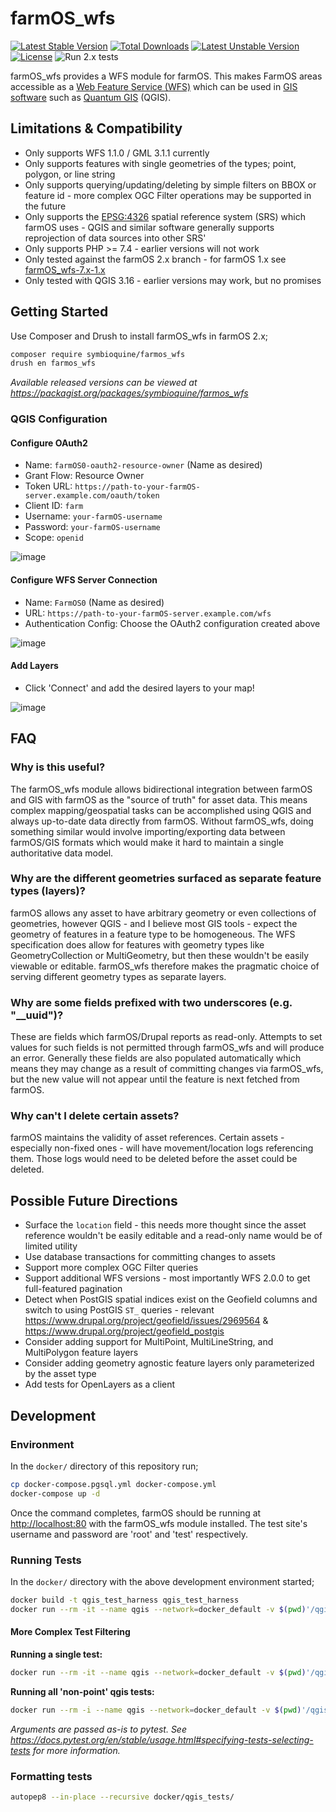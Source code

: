 # farmOS_wfs

[![Latest Stable Version](https://poser.pugx.org/symbioquine/farmos_wfs/v)](//packagist.org/packages/symbioquine/farmos_wfs) [![Total Downloads](https://poser.pugx.org/symbioquine/farmos_wfs/downloads)](//packagist.org/packages/symbioquine/farmos_wfs) [![Latest Unstable Version](https://poser.pugx.org/symbioquine/farmos_wfs/v/unstable)](//packagist.org/packages/symbioquine/farmos_wfs) [![License](https://poser.pugx.org/symbioquine/farmos_wfs/license)](//packagist.org/packages/symbioquine/farmos_wfs) ![Run 2.x tests](https://github.com/symbioquine/farmOS_wfs/workflows/Run%202.x%20tests/badge.svg?branch=2.x)

farmOS_wfs provides a WFS module for farmOS. This makes FarmOS areas accessible as a [Web Feature Service (WFS)](https://www.opengeospatial.org/standards/wfs)
which can be used in [GIS software](https://en.wikipedia.org/wiki/Geographic_information_system) such as [Quantum GIS](https://qgis.org) (QGIS).

## Limitations & Compatibility

* Only supports WFS 1.1.0 / GML 3.1.1 currently
* Only supports features with single geometries of the types; point, polygon, or line string
* Only supports querying/updating/deleting by simple filters on BBOX or feature id - more complex OGC Filter operations may be supported in the future
* Only supports the [EPSG:4326](https://epsg.io/4326) spatial reference system (SRS) which farmOS uses - QGIS and similar software generally supports reprojection of data sources into other SRS'
* Only supports PHP >= 7.4 - earlier versions will not work
* Only tested against the farmOS 2.x branch - for farmOS 1.x see [farmOS_wfs-7.x-1.x](https://github.com/symbioquine/farmOS_wfs/tree/7.x-1.x)
* Only tested with QGIS 3.16 - earlier versions may work, but no promises

## Getting Started

Use Composer and Drush to install farmOS_wfs in farmOS 2.x;

```sh
composer require symbioquine/farmos_wfs
drush en farmos_wfs
```

*Available released versions can be viewed at https://packagist.org/packages/symbioquine/farmos_wfs*

### QGIS Configuration

#### Configure OAuth2

* Name: `farmOS0-oauth2-resource-owner` (Name as desired)
* Grant Flow: Resource Owner
* Token URL: `https://path-to-your-farmOS-server.example.com/oauth/token`
* Client ID: `farm`
* Username: `your-farmOS-username`
* Password: `your-farmOS-username`
* Scope: `openid`

![image](https://user-images.githubusercontent.com/30754460/104083652-44521700-51f5-11eb-9e32-0d6dd3d3db2e.png)

#### Configure WFS Server Connection

* Name: `FarmOS0` (Name as desired)
* URL: `https://path-to-your-farmOS-server.example.com/wfs`
* Authentication Config: Choose the OAuth2 configuration created above

![image](https://user-images.githubusercontent.com/30754460/104083679-7bc0c380-51f5-11eb-8200-38c225281212.png)

#### Add Layers

* Click 'Connect' and add the desired layers to your map!

![image](https://user-images.githubusercontent.com/30754460/103485307-4c035d00-4daa-11eb-851f-075d8e918344.png)

## FAQ

### Why is this useful?

The farmOS_wfs module allows bidirectional integration between farmOS and GIS with farmOS as the "source of truth" for asset data. This means complex mapping/geospatial tasks can be accomplished using QGIS and always up-to-date
data directly from farmOS. Without farmOS_wfs, doing something similar would involve importing/exporting data between farmOS/GIS formats which would make it hard to maintain a single authoritative data model.

### Why are the different geometries surfaced as separate feature types (layers)?

farmOS allows any asset to have arbitrary geometry or even collections of geometries, however QGIS - and I believe most GIS tools - expect the geometry of features in a feature type to be homogeneous. The WFS specification
does allow for features with geometry types like GeometryCollection or MultiGeometry, but then these wouldn't be easily viewable or editable. farmOS_wfs therefore makes the pragmatic choice of serving different geometry types
as separate layers.

### Why are some fields prefixed with two underscores (e.g. "__uuid")?

These are fields which farmOS/Drupal reports as read-only. Attempts to set values for such fields is not permitted through farmOS_wfs and will produce an error. Generally these fields are also populated automatically which means
they may change as a result of committing changes via farmOS_wfs, but the new value will not appear until the feature is next fetched from farmOS.

### Why can't I delete certain assets?

farmOS maintains the validity of asset references. Certain assets - especially non-fixed ones - will have movement/location logs referencing them. Those logs would need to be deleted before the asset could be deleted.

## Possible Future Directions

* Surface the `location` field - this needs more thought since the asset reference wouldn't be easily editable and a read-only name would be of limited utility
* Use database transactions for committing changes to assets
* Support more complex OGC Filter queries
* Support additional WFS versions - most importantly WFS 2.0.0 to get full-featured pagination
* Detect when PostGIS spatial indices exist on the Geofield columns and switch to using PostGIS `ST_` queries - relevant https://www.drupal.org/project/geofield/issues/2969564 & https://www.drupal.org/project/geofield_postgis
* Consider adding support for MultiPoint, MultiLineString, and MultiPolygon feature layers
* Consider adding geometry agnostic feature layers only parameterized by the asset type
* Add tests for OpenLayers as a client

## Development

### Environment

In the `docker/` directory of this repository run;

```sh
cp docker-compose.pgsql.yml docker-compose.yml
docker-compose up -d
```

Once the command completes, farmOS should be running at [http://localhost:80](http://localhost:80) with the farmOS_wfs module installed. The test site's username and password are 'root' and 'test' respectively.


### Running Tests

In the `docker/` directory with the above development environment started;

```sh
docker build -t qgis_test_harness qgis_test_harness
docker run --rm -it --name qgis --network=docker_default -v $(pwd)'/qgis_tests:/tests_directory' qgis_test_harness:latest ./run_tests.sh
```

#### More Complex Test Filtering

**Running a single test:**

```sh
docker run --rm -it --name qgis --network=docker_default -v $(pwd)'/qgis_tests:/tests_directory' qgis_test_harness:latest ./run_tests.sh test_suite/test_cases/qgis_basic_crud_test.py::QgisBasicCrudTest::test_qgis_create_line_string_water_asset
```

**Running all 'non-point' qgis tests:**

```sh
docker run --rm -i --name qgis --network=docker_default -v $(pwd)'/qgis_tests:/tests_directory' qgis_test_harness:latest ./run_tests.sh -k 'qgis and not point'
```

*Arguments are passed as-is to pytest. See https://docs.pytest.org/en/stable/usage.html#specifying-tests-selecting-tests for more information.*

### Formatting tests

```sh
autopep8 --in-place --recursive docker/qgis_tests/
```
